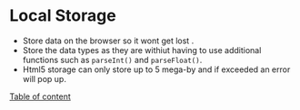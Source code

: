 # Local Storage
- Store data on the browser so it wont get lost .
- Store the data types as they are withiut having to use additional functions such as `parseInt()` and `parseFloat()`.
- Html5 storage can only store up to 5 mega-by and if exceeded an error will pop up.




[Table of content](./README.md)